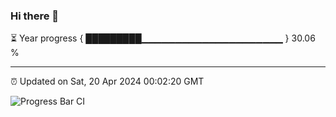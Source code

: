 ### Hi there 👋

⏳ Year progress { █████████▁▁▁▁▁▁▁▁▁▁▁▁▁▁▁▁▁▁▁▁▁ } 30.06 %

---

⏰ Updated on Sat, 20 Apr 2024 00:02:20 GMT

![Progress Bar CI](https://github.com/liununu/liununu/workflows/Progress%20Bar%20CI/badge.svg)

